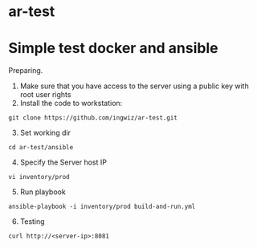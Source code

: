 # ar-test
<h1> Simple test docker and ansible </h1>

Preparing.
1. Make sure that you have access to the server using a public key with root user rights
2. Install the code to workstation:
````
git clone https://github.com/ingwiz/ar-test.git
````
3. Set working dir
````
cd ar-test/ansible
````
4. Specify the Server host IP
````
vi inventory/prod
````
5. Run playbook
````
ansible-playbook -i inventory/prod build-and-run.yml
````
6. Testing
````
curl http://<server-ip>:8081
````
